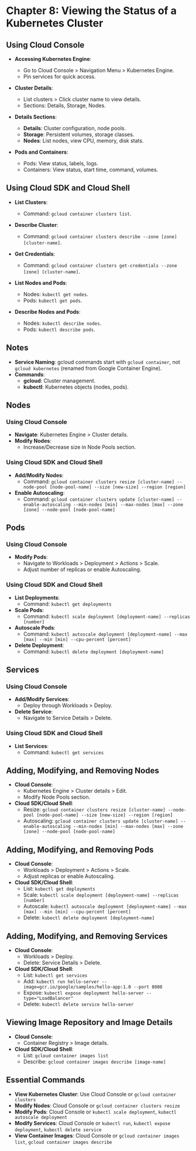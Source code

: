 # Chapter 8: Viewing the Status of a Kubernetes Cluster

## Using Cloud Console

- **Accessing Kubernetes Engine**:
  - Go to Cloud Console > Navigation Menu > Kubernetes Engine.
  - Pin services for quick access.

- **Cluster Details**:
  - List clusters > Click cluster name to view details.
  - Sections: Details, Storage, Nodes.

- **Details Sections**:
  - **Details**: Cluster configuration, node pools.
  - **Storage**: Persistent volumes, storage classes.
  - **Nodes**: List nodes, view CPU, memory, disk stats.

- **Pods and Containers**:
  - Pods: View status, labels, logs.
  - Containers: View status, start time, command, volumes.

## Using Cloud SDK and Cloud Shell

- **List Clusters**:
  - Command: `gcloud container clusters list`.

- **Describe Cluster**:
  - Command: `gcloud container clusters describe --zone [zone] [cluster-name]`.

- **Get Credentials**:
  - Command: `gcloud container clusters get-credentials --zone [zone] [cluster-name]`.

- **List Nodes and Pods**:
  - Nodes: `kubectl get nodes`.
  - Pods: `kubectl get pods`.

- **Describe Nodes and Pods**:
  - Nodes: `kubectl describe nodes`.
  - Pods: `kubectl describe pods`.

## Notes

- **Service Naming**: gcloud commands start with `gcloud container`, not `gcloud kubernetes` (renamed from Google Container Engine).
- **Commands**:
  - **gcloud**: Cluster management.
  - **kubectl**: Kubernetes objects (nodes, pods).

## Nodes

### Using Cloud Console
- **Navigate**: Kubernetes Engine > Cluster details.
- **Modify Nodes**:
  - Increase/Decrease size in Node Pools section.

### Using Cloud SDK and Cloud Shell
- **Add/Modify Nodes**:
  - Command: `gcloud container clusters resize [cluster-name] --node-pool [node-pool-name] --size [new-size] --region [region]`
- **Enable Autoscaling**:
  - Command: `gcloud container clusters update [cluster-name] --enable-autoscaling --min-nodes [min] --max-nodes [max] --zone [zone] --node-pool [node-pool-name]`

## Pods

### Using Cloud Console
- **Modify Pods**:
  - Navigate to Workloads > Deployment > Actions > Scale.
  - Adjust number of replicas or enable Autoscaling.

### Using Cloud SDK and Cloud Shell
- **List Deployments**:
  - Command: `kubectl get deployments`
- **Scale Pods**:
  - Command: `kubectl scale deployment [deployment-name] --replicas [number]`
- **Autoscale Pods**:
  - Command: `kubectl autoscale deployment [deployment-name] --max [max] --min [min] --cpu-percent [percent]`
- **Delete Deployment**:
  - Command: `kubectl delete deployment [deployment-name]`

## Services

### Using Cloud Console
- **Add/Modify Services**:
  - Deploy through Workloads > Deploy.
- **Delete Service**:
  - Navigate to Service Details > Delete.

### Using Cloud SDK and Cloud Shell
- **List Services**:
  - Command: `kubectl get services`

## Adding, Modifying, and Removing Nodes
- **Cloud Console**:
  - Kubernetes Engine > Cluster details > Edit.
  - Modify Node Pools section.
- **Cloud SDK/Cloud Shell**:
  - Resize: `gcloud container clusters resize [cluster-name] --node-pool [node-pool-name] --size [new-size] --region [region]`
  - Autoscaling: `gcloud container clusters update [cluster-name] --enable-autoscaling --min-nodes [min] --max-nodes [max] --zone [zone] --node-pool [node-pool-name]`

## Adding, Modifying, and Removing Pods
- **Cloud Console**:
  - Workloads > Deployment > Actions > Scale.
  - Adjust replicas or enable Autoscaling.
- **Cloud SDK/Cloud Shell**:
  - List: `kubectl get deployments`
  - Scale: `kubectl scale deployment [deployment-name] --replicas [number]`
  - Autoscale: `kubectl autoscale deployment [deployment-name] --max [max] --min [min] --cpu-percent [percent]`
  - Delete: `kubectl delete deployment [deployment-name]`

## Adding, Modifying, and Removing Services
- **Cloud Console**:
  - Workloads > Deploy.
  - Delete: Service Details > Delete.
- **Cloud SDK/Cloud Shell**:
  - List: `kubectl get services`
  - Add: `kubectl run hello-server --image=gcr.io/google/samples/hello-app:1.0 --port 8080`
  - Expose: `kubectl expose deployment hello-server --type="LoadBalancer"`
  - Delete: `kubectl delete service hello-server`

## Viewing Image Repository and Image Details
- **Cloud Console**:
  - Container Registry > Image details.
- **Cloud SDK/Cloud Shell**:
  - List: `gcloud container images list`
  - Describe: `gcloud container images describe [image-name]`

## Essential Commands
- **View Kubernetes Cluster**: Use Cloud Console or `gcloud container clusters`
- **Modify Nodes**: Cloud Console or `gcloud container clusters resize`
- **Modify Pods**: Cloud Console or `kubectl scale deployment`, `kubectl autoscale deployment`
- **Modify Services**: Cloud Console or `kubectl run`, `kubectl expose deployment`, `kubectl delete service`
- **View Container Images**: Cloud Console or `gcloud container images list`, `gcloud container images describe`
